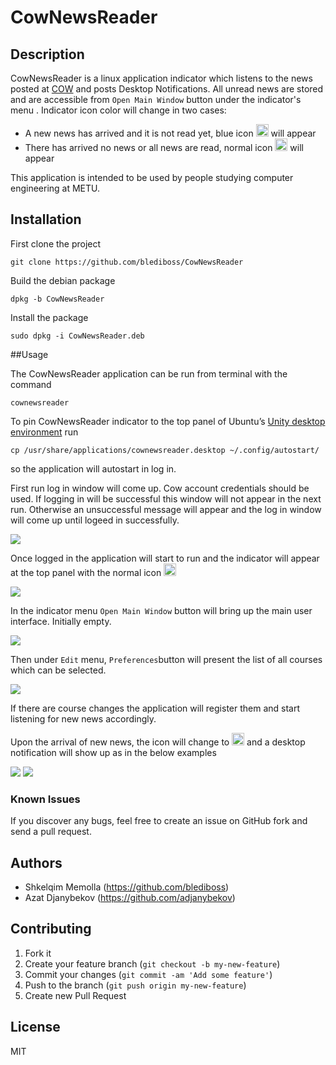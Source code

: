 # CowNewsReader

## Description

CowNewsReader is a linux application indicator which listens to the news posted at [COW](https://cow.ceng.metu.edu.tr/News/) and posts Desktop Notifications. All unread news are stored and are accessible from `Open Main Window` button under the indicator's menu . Indicator icon color will change in two cases:

- A new news has arrived and it is not read yet, blue icon <img src="https://github.com/blediboss/CowNewsReader/blob/master/usr/share/cownewsreader/media/mail1.png" width="20" height="20" /> will appear
- There has arrived no news or all news are read, normal icon <img src="https://github.com/blediboss/CowNewsReader/blob/master/usr/share/cownewsreader/media/mail2.png" width="20" height="20" /> will appear

This application is intended to be used by people studying computer engineering at METU.

## Installation

First clone the project
```console
git clone https://github.com/blediboss/CowNewsReader
```
Build the debian package
```console
dpkg -b CowNewsReader
```
Install the package
```console
sudo dpkg -i CowNewsReader.deb
```

##Usage

The CowNewsReader application can be run from terminal with the command

```console
cownewsreader
```

To pin CowNewsReader indicator to the top panel of Ubuntu’s [Unity desktop environment](http://unity.ubuntu.com/) run

```console
cp /usr/share/applications/cownewsreader.desktop ~/.config/autostart/
```
so the application will autostart in log in.

First run log in window will come up. Cow account credentials should be used. If logging in will be successful this window will not appear in the next run. Otherwise an unsuccessful message will appear and the log in window will come up until logeed in successfully. 

<img src="https://github.com/blediboss/CowNewsReader/blob/master/images/photo-3.png" /> 


Once logged in the application will start to run and the indicator will appear at the top panel with the normal icon <img src="https://github.com/blediboss/CowNewsReader/blob/master/usr/share/cownewsreader/media/mail2.png" width="20" height="20" />

<img src="https://github.com/blediboss/CowNewsReader/blob/master/images/photo-5.png" /> 

In the indicator menu `Open Main Window` button will bring up the main user interface. Initially empty.

<img src="https://github.com/blediboss/CowNewsReader/blob/master/images/photo-4.png" /> 

Then under `Edit` menu, `Preferences`button will present the list of all courses which can be selected. 

<img src="https://github.com/blediboss/CowNewsReader/blob/master/images/photo-6.png" /> 

If there are course changes the application will register them and start listening for new news accordingly.

Upon the arrival of new news, the icon will change to <img src="https://github.com/blediboss/CowNewsReader/blob/master/usr/share/cownewsreader/media/mail1.png" width="20" height="20" /> and a desktop notification will show up as in the below examples

<img src="https://github.com/blediboss/CowNewsReader/blob/master/images/photo-1.png" /> 
<img src="https://github.com/blediboss/CowNewsReader/blob/master/images/photo-2.png" /> 

### Known Issues

If you discover any bugs, feel free to create an issue on GitHub fork and
send a pull request.

## Authors

* Shkelqim Memolla (https://github.com/blediboss)
* Azat Djanybekov  (https://github.com/adjanybekov)


## Contributing

1. Fork it
2. Create your feature branch (`git checkout -b my-new-feature`)
3. Commit your changes (`git commit -am 'Add some feature'`)
4. Push to the branch (`git push origin my-new-feature`)
5. Create new Pull Request


## License

MIT
